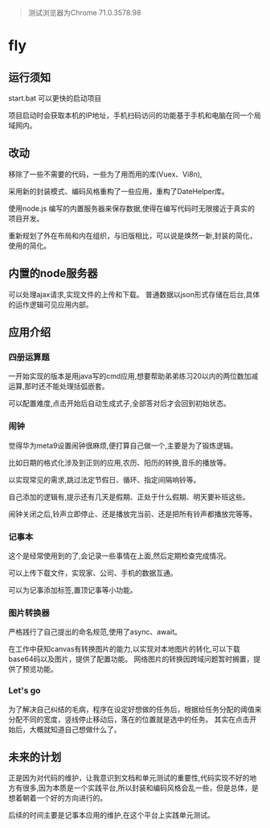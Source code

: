 
> 测试浏览器为Chrome 71.0.3578.98

# fly


## 运行须知

start.bat  可以更快的启动项目

项目启动时会获取本机的IP地址，手机扫码访问的功能基于手机和电脑在同一个局域网内。




## 改动


移除了一些不需要的代码，一些为了用而用的库(Vuex、Vi8n),

采用新的封装模式、编码风格重构了一些应用，重构了DateHelper库。

使用node.js 编写的内置服务器来保存数据,使得在编写代码时无限接近于真实的项目开发。

重新规划了外在布局和内在组织，与旧版相比，可以说是焕然一新,封装的简化，使用的简化。

## 内置的node服务器

可以处理ajax请求,实现文件的上传和下载。
普通数据以json形式存储在后台,具体的运作逻辑可见应用内部。

## 应用介绍

### 四册运算题
 
一开始实现的版本是用java写的cmd应用,想要帮助弟弟练习20以内的两位数加减运算,那时还不能处理括弧嵌套。

可以配置难度,点击开始后自动生成式子,全部答对后才会回到初始状态。

### 闹钟

觉得华为meta9设置闹钟很麻烦,便打算自己做一个,主要是为了锻炼逻辑。

比如日期的格式化涉及到正则的应用,农历、阳历的转换,音乐的播放等。

以实现常见的需求,跳过法定节假日、循环、指定间隔响铃等。

自己添加的逻辑有,提示还有几天是假期、正处于什么假期、明天要补班这些。

闹钟关闭之后,铃声立即停止、还是播放完当前、还是把所有铃声都播放完等等。

### 记事本

这个是经常使用到的了,会记录一些事情在上面,然后定期检查完成情况。

可以上传下载文件，实现家、公司、手机的数据互通。

可以为记事添加标签,置顶记事等小功能。

### 图片转换器

严格践行了自己提出的命名规范,使用了async、await。

在工作中获知canvas有转换图片的能力,以实现对本地图片的转化,可以下载base64码以及图片，提供了配置功能。
网络图片的转换因跨域问题暂时搁置，提供了预览功能。

### Let's go

为了解决自己纠结的毛病，程序在设定好想做的任务后，根据给任务分配的阈值来分配不同的宽度，竖线停止移动后，落在的位置就是选中的任务。
其实在点击开始后，大概就知道自己想做什么了。

## 未来的计划

正是因为对代码的维护，让我意识到文档和单元测试的重要性,代码实现不好的地方有很多,因为本质是一个实践平台,所以封装和编码风格会乱一些，但是总体，是想着朝着一个好的方向进行的。

后续的时间主要是记事本应用的维护,在这个平台上实践单元测试。

